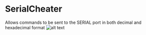 # SerialCheater
 Allows commands to be sent to the SERIAL port in both decimal and hexadecimal format
![alt text]([http://url/to/img.png](https://raw.githubusercontent.com/Ralphis13/SerialCheater/main/images/image1.PNG)https://raw.githubusercontent.com/Ralphis13/SerialCheater/main/images/image1.PNG)

